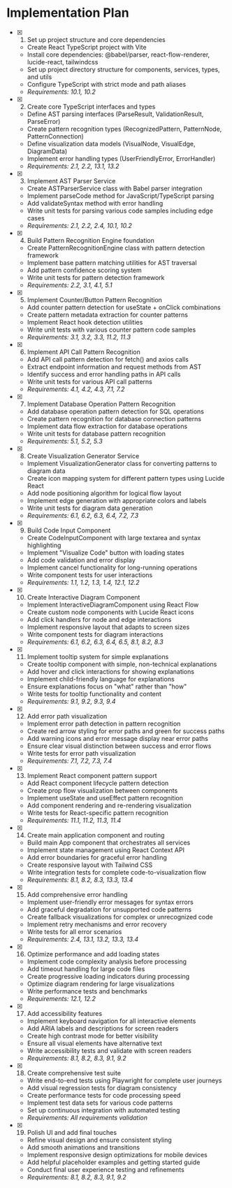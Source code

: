 # Implementation Plan

- [x] 1. Set up project structure and core dependencies

  - Create React TypeScript project with Vite
  - Install core dependencies: @babel/parser, react-flow-renderer, lucide-react, tailwindcss
  - Set up project directory structure for components, services, types, and utils
  - Configure TypeScript with strict mode and path aliases
  - _Requirements: 10.1, 10.2_

- [x] 2. Create core TypeScript interfaces and types

  - Define AST parsing interfaces (ParseResult, ValidationResult, ParseError)
  - Create pattern recognition types (RecognizedPattern, PatternNode, PatternConnection)
  - Define visualization data models (VisualNode, VisualEdge, DiagramData)
  - Implement error handling types (UserFriendlyError, ErrorHandler)
  - _Requirements: 2.1, 2.2, 13.1, 13.2_

- [x] 3. Implement AST Parser Service

  - Create ASTParserService class with Babel parser integration
  - Implement parseCode method for JavaScript/TypeScript parsing
  - Add validateSyntax method with error handling
  - Write unit tests for parsing various code samples including edge cases
  - _Requirements: 2.1, 2.2, 2.4, 10.1, 10.2_

- [x] 4. Build Pattern Recognition Engine foundation

  - Create PatternRecognitionEngine class with pattern detection framework
  - Implement base pattern matching utilities for AST traversal
  - Add pattern confidence scoring system
  - Write unit tests for pattern detection framework
  - _Requirements: 2.2, 3.1, 4.1, 5.1_

- [x] 5. Implement Counter/Button Pattern Recognition

  - Add counter pattern detection for useState + onClick combinations
  - Create pattern metadata extraction for counter patterns
  - Implement React hook detection utilities
  - Write unit tests with various counter pattern code samples
  - _Requirements: 3.1, 3.2, 3.3, 11.2, 11.3_

- [x] 6. Implement API Call Pattern Recognition

  - Add API call pattern detection for fetch() and axios calls
  - Extract endpoint information and request methods from AST
  - Identify success and error handling paths in API calls
  - Write unit tests for various API call patterns
  - _Requirements: 4.1, 4.2, 4.3, 7.1, 7.2_

- [x] 7. Implement Database Operation Pattern Recognition

  - Add database operation pattern detection for SQL operations
  - Create pattern recognition for database connection patterns
  - Implement data flow extraction for database operations
  - Write unit tests for database pattern recognition
  - _Requirements: 5.1, 5.2, 5.3_

- [x] 8. Create Visualization Generator Service

  - Implement VisualizationGenerator class for converting patterns to diagram data
  - Create icon mapping system for different pattern types using Lucide React
  - Add node positioning algorithm for logical flow layout
  - Implement edge generation with appropriate colors and labels
  - Write unit tests for diagram data generation
  - _Requirements: 6.1, 6.2, 6.3, 6.4, 7.2, 7.3_

- [x] 9. Build Code Input Component

  - Create CodeInputComponent with large textarea and syntax highlighting
  - Implement "Visualize Code" button with loading states
  - Add code validation and error display
  - Implement cancel functionality for long-running operations
  - Write component tests for user interactions
  - _Requirements: 1.1, 1.2, 1.3, 1.4, 12.1, 12.2_

- [x] 10. Create Interactive Diagram Component

  - Implement InteractiveDiagramComponent using React Flow
  - Create custom node components with Lucide React icons
  - Add click handlers for node and edge interactions
  - Implement responsive layout that adapts to screen sizes
  - Write component tests for diagram interactions
  - _Requirements: 6.1, 6.2, 6.3, 6.4, 6.5, 8.1, 8.2, 8.3_

- [x] 11. Implement tooltip system for simple explanations

  - Create tooltip component with simple, non-technical explanations
  - Add hover and click interactions for showing explanations
  - Implement child-friendly language for explanations
  - Ensure explanations focus on "what" rather than "how"
  - Write tests for tooltip functionality and content
  - _Requirements: 9.1, 9.2, 9.3, 9.4_

- [x] 12. Add error path visualization

  - Implement error path detection in pattern recognition
  - Create red arrow styling for error paths and green for success paths
  - Add warning icons and error message display near error paths
  - Ensure clear visual distinction between success and error flows
  - Write tests for error path visualization
  - _Requirements: 7.1, 7.2, 7.3, 7.4_

- [x] 13. Implement React component pattern support

  - Add React component lifecycle pattern detection
  - Create prop flow visualization between components
  - Implement useState and useEffect pattern recognition
  - Add component rendering and re-rendering visualization
  - Write tests for React-specific pattern recognition
  - _Requirements: 11.1, 11.2, 11.3, 11.4_

- [x] 14. Create main application component and routing

  - Build main App component that orchestrates all services
  - Implement state management using React Context API
  - Add error boundaries for graceful error handling
  - Create responsive layout with Tailwind CSS
  - Write integration tests for complete code-to-visualization flow
  - _Requirements: 8.1, 8.2, 8.3, 13.3, 13.4_

- [x] 15. Add comprehensive error handling

  - Implement user-friendly error messages for syntax errors
  - Add graceful degradation for unsupported code patterns
  - Create fallback visualizations for complex or unrecognized code
  - Implement retry mechanisms and error recovery
  - Write tests for all error scenarios
  - _Requirements: 2.4, 13.1, 13.2, 13.3, 13.4_

- [x] 16. Optimize performance and add loading states

  - Implement code complexity analysis before processing
  - Add timeout handling for large code files
  - Create progressive loading indicators during processing
  - Optimize diagram rendering for large visualizations
  - Write performance tests and benchmarks
  - _Requirements: 12.1, 12.2_

- [x] 17. Add accessibility features

  - Implement keyboard navigation for all interactive elements
  - Add ARIA labels and descriptions for screen readers
  - Create high contrast mode for better visibility
  - Ensure all visual elements have alternative text
  - Write accessibility tests and validate with screen readers
  - _Requirements: 8.1, 8.2, 8.3, 9.1, 9.2_

- [x] 18. Create comprehensive test suite

  - Write end-to-end tests using Playwright for complete user journeys
  - Add visual regression tests for diagram consistency
  - Create performance tests for code processing speed
  - Implement test data sets for various code patterns
  - Set up continuous integration with automated testing
  - _Requirements: All requirements validation_

- [x] 19. Polish UI and add final touches

  - Refine visual design and ensure consistent styling
  - Add smooth animations and transitions
  - Implement responsive design optimizations for mobile devices
  - Add helpful placeholder examples and getting started guide
  - Conduct final user experience testing and refinements
  - _Requirements: 8.1, 8.2, 8.3, 9.1, 9.2_

